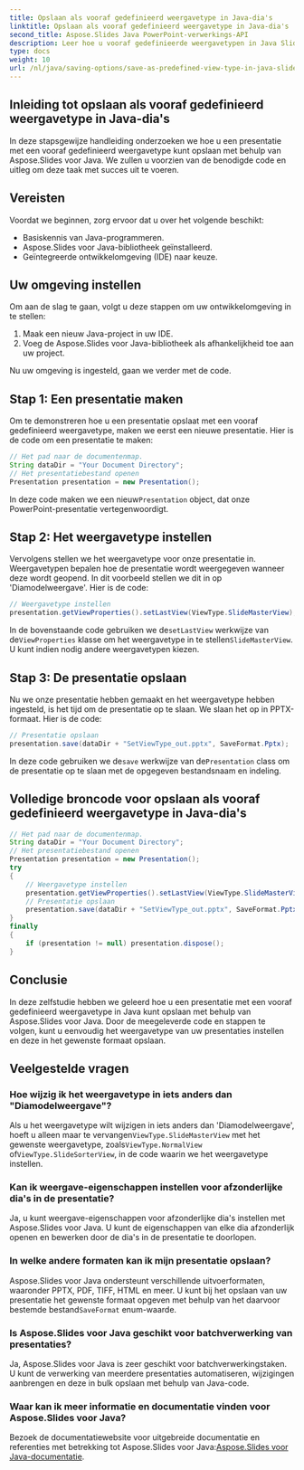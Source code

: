 ```yaml
---
title: Opslaan als vooraf gedefinieerd weergavetype in Java-dia's
linktitle: Opslaan als vooraf gedefinieerd weergavetype in Java-dia's
second_title: Aspose.Slides Java PowerPoint-verwerkings-API
description: Leer hoe u vooraf gedefinieerde weergavetypen in Java Slides instelt met behulp van Aspose.Slides voor Java. Stapsgewijze handleiding met codevoorbeelden en veelgestelde vragen.
type: docs
weight: 10
url: /nl/java/saving-options/save-as-predefined-view-type-in-java-slides/
---
```


## Inleiding tot opslaan als vooraf gedefinieerd weergavetype in Java-dia's

In deze stapsgewijze handleiding onderzoeken we hoe u een presentatie met een vooraf gedefinieerd weergavetype kunt opslaan met behulp van Aspose.Slides voor Java. We zullen u voorzien van de benodigde code en uitleg om deze taak met succes uit te voeren.

## Vereisten

Voordat we beginnen, zorg ervoor dat u over het volgende beschikt:

- Basiskennis van Java-programmeren.
- Aspose.Slides voor Java-bibliotheek geïnstalleerd.
- Geïntegreerde ontwikkelomgeving (IDE) naar keuze.

## Uw omgeving instellen

Om aan de slag te gaan, volgt u deze stappen om uw ontwikkelomgeving in te stellen:

1. Maak een nieuw Java-project in uw IDE.
2. Voeg de Aspose.Slides voor Java-bibliotheek als afhankelijkheid toe aan uw project.

Nu uw omgeving is ingesteld, gaan we verder met de code.

## Stap 1: Een presentatie maken

Om te demonstreren hoe u een presentatie opslaat met een vooraf gedefinieerd weergavetype, maken we eerst een nieuwe presentatie. Hier is de code om een presentatie te maken:

```java
// Het pad naar de documentenmap.
String dataDir = "Your Document Directory";
// Het presentatiebestand openen
Presentation presentation = new Presentation();
```

 In deze code maken we een nieuw`Presentation` object, dat onze PowerPoint-presentatie vertegenwoordigt.

## Stap 2: Het weergavetype instellen

Vervolgens stellen we het weergavetype voor onze presentatie in. Weergavetypen bepalen hoe de presentatie wordt weergegeven wanneer deze wordt geopend. In dit voorbeeld stellen we dit in op 'Diamodelweergave'. Hier is de code:

```java
// Weergavetype instellen
presentation.getViewProperties().setLastView(ViewType.SlideMasterView);
```

 In de bovenstaande code gebruiken we de`setLastView` werkwijze van de`ViewProperties` klasse om het weergavetype in te stellen`SlideMasterView`. U kunt indien nodig andere weergavetypen kiezen.

## Stap 3: De presentatie opslaan

Nu we onze presentatie hebben gemaakt en het weergavetype hebben ingesteld, is het tijd om de presentatie op te slaan. We slaan het op in PPTX-formaat. Hier is de code:

```java
// Presentatie opslaan
presentation.save(dataDir + "SetViewType_out.pptx", SaveFormat.Pptx);
```

 In deze code gebruiken we de`save` werkwijze van de`Presentation` class om de presentatie op te slaan met de opgegeven bestandsnaam en indeling.

## Volledige broncode voor opslaan als vooraf gedefinieerd weergavetype in Java-dia's

```java
// Het pad naar de documentenmap.
String dataDir = "Your Document Directory";
// Het presentatiebestand openen
Presentation presentation = new Presentation();
try
{
	// Weergavetype instellen
	presentation.getViewProperties().setLastView(ViewType.SlideMasterView);
	// Presentatie opslaan
	presentation.save(dataDir + "SetViewType_out.pptx", SaveFormat.Pptx);
}
finally
{
	if (presentation != null) presentation.dispose();
}
```

## Conclusie

In deze zelfstudie hebben we geleerd hoe u een presentatie met een vooraf gedefinieerd weergavetype in Java kunt opslaan met behulp van Aspose.Slides voor Java. Door de meegeleverde code en stappen te volgen, kunt u eenvoudig het weergavetype van uw presentaties instellen en deze in het gewenste formaat opslaan.

## Veelgestelde vragen

### Hoe wijzig ik het weergavetype in iets anders dan "Diamodelweergave"?

 Als u het weergavetype wilt wijzigen in iets anders dan 'Diamodelweergave', hoeft u alleen maar te vervangen`ViewType.SlideMasterView` met het gewenste weergavetype, zoals`ViewType.NormalView` of`ViewType.SlideSorterView`, in de code waarin we het weergavetype instellen.

### Kan ik weergave-eigenschappen instellen voor afzonderlijke dia's in de presentatie?

Ja, u kunt weergave-eigenschappen voor afzonderlijke dia's instellen met Aspose.Slides voor Java. U kunt de eigenschappen van elke dia afzonderlijk openen en bewerken door de dia's in de presentatie te doorlopen.

### In welke andere formaten kan ik mijn presentatie opslaan?

Aspose.Slides voor Java ondersteunt verschillende uitvoerformaten, waaronder PPTX, PDF, TIFF, HTML en meer. U kunt bij het opslaan van uw presentatie het gewenste formaat opgeven met behulp van het daarvoor bestemde bestand`SaveFormat` enum-waarde.

### Is Aspose.Slides voor Java geschikt voor batchverwerking van presentaties?

Ja, Aspose.Slides voor Java is zeer geschikt voor batchverwerkingstaken. U kunt de verwerking van meerdere presentaties automatiseren, wijzigingen aanbrengen en deze in bulk opslaan met behulp van Java-code.

### Waar kan ik meer informatie en documentatie vinden voor Aspose.Slides voor Java?

 Bezoek de documentatiewebsite voor uitgebreide documentatie en referenties met betrekking tot Aspose.Slides voor Java:[Aspose.Slides voor Java-documentatie](https://reference.aspose.com/slides/java/).